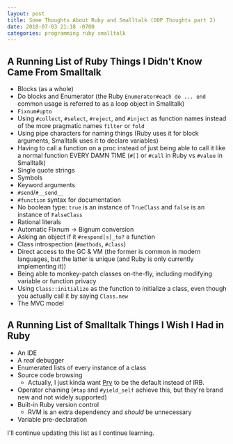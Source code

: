 ```yaml
---
layout: post
title: Some Thoughts About Ruby and Smalltalk (OOP Thoughts part 2)
date: 2018-07-03 21:18 -0700
categories: programming ruby smalltalk
---
```


A Running List of Ruby Things I Didn't Know Came From Smalltalk
---
* Blocks (as a whole)
* Do blocks and Enumerator (the Ruby `Enumerator#each do ... end` common usage is referred to as  a loop object in Smalltalk)
* `Fixnum#upto`
* Using `#collect`, `#select`, `#reject`, and `#inject` as function names instead of the more pragmatic names `filter` or `fold`
* Using pipe characters for naming things (Ruby uses it for block arguments, Smalltalk uses it to declare variables)
* Having to call a function on a proc instead of just being able to call it like a normal function EVERY DAMN TIME (`#[]` or `#call` in Ruby vs `#value` in Smalltalk)
* Single quote strings
* Symbols
* Keyword arguments
* `#send`/`#__send__`
* `#function` syntax for documentation
* No boolean type: `true` is an instance of `TrueClass` and `false` is an instance of `FalseClass`
* Rational literals
* Automatic Fixnum -> Bignum conversion
* Asking an object if it `#respond[s]_to?` a function
* Class introspection (`#methods`, `#class`)
* Direct access to the GC & VM (the former is common in modern languages, but the latter is unique (and Ruby is only currently implementing it))
* Being able to monkey-patch classes on-the-fly, including modifying variable or function privacy
* Using `Class::initialize` as the function to initialize a class, even though you actually call it by saying `Class.new`
* The MVC model

A Running List of Smalltalk Things I Wish I Had in Ruby
---
* An IDE
* A _real_ debugger
* Enumerated lists of every instance of a class
* Source code browsing
    * Actually, I just kinda want [Pry](http://pryrepl.org/) to be the default instead of IRB.
* Operator chaining (`#tap` and `#yield_self` achieve this, but they're brand new and not widely supported)
* Built-in Ruby version control
    * RVM is an extra dependency and _should_ be unnecessary
* Variable pre-declaration

I'll continue updating this list as I continue learning.
